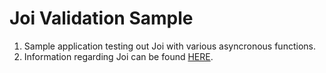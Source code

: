 # Joi Validation Sample

1. Sample application testing out Joi with various asyncronous functions.
2. Information regarding Joi can be found <a href="https://www.npmjs.com/package/joi">HERE</a>.